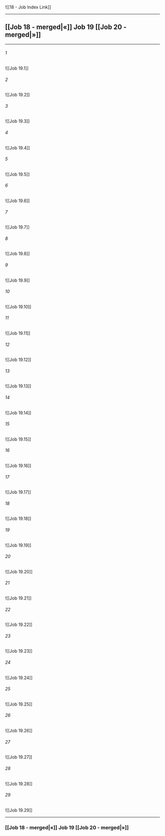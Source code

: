 ![[18 - Job Index Link]]

---
##  [[Job 18 - merged|«]] Job 19 [[Job 20 - merged|»]]

---

###### 1
![[Job 19.1]] 

###### 2
![[Job 19.2]] 

###### 3
![[Job 19.3]] 

###### 4
![[Job 19.4]]

###### 5 
![[Job 19.5]] 

###### 6
![[Job 19.6]] 

###### 7
![[Job 19.7]] 

###### 8
![[Job 19.8]] 

###### 9
![[Job 19.9]] 

###### 10
![[Job 19.10]] 

###### 11
![[Job 19.11]] 

###### 12
![[Job 19.12]]

###### 13
![[Job 19.13]] 

###### 14
![[Job 19.14]] 

###### 15
![[Job 19.15]]

###### 16
![[Job 19.16]] 

###### 17
![[Job 19.17]]

###### 18
![[Job 19.18]] 

###### 19
![[Job 19.19]] 

###### 20
![[Job 19.20]]

###### 21
![[Job 19.21]] 

###### 22
![[Job 19.22]] 

###### 23
![[Job 19.23]]

###### 24
![[Job 19.24]] 

###### 25
![[Job 19.25]]

###### 26
![[Job 19.26]] 

###### 27
![[Job 19.27]] 

###### 28
![[Job 19.28]]

###### 29
![[Job 19.29]] 


---
###  [[Job 18 - merged|«]] Job 19 [[Job 20 - merged|»]]